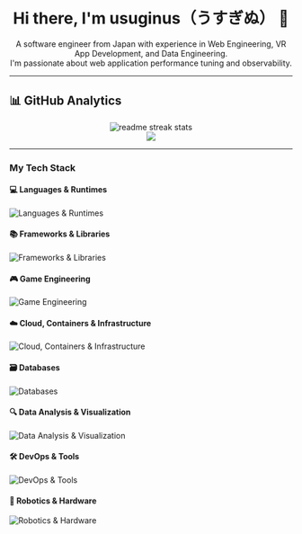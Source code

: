 <div align="center">
  <h1 align="center">Hi there, I'm usuginus（うすぎぬ） 👋</h1>
  <p align="center">
    A software engineer from Japan with experience in Web Engineering, VR App Development, and Data Engineering.
    <br />
    I'm passionate about web application performance tuning and observability.
  </p>
</div>

---

## 📊 **GitHub Analytics**

<div align="center">
  <img src="https://github-readme-streak-stats.herokuapp.com/?user=usuginus&theme=transparent&border_radius=10&starting_year=2020" alt="readme streak stats" />
</div>

<div align="center">
  <img src="https://github-readme-activity-graph.vercel.app/graph?username=usuginus&custom_title=usuginus's%20GitHub%20Activity%20Graph&bg_color=0d1117&color=58a6ff&line=58a6ff&point=58a6ff&area=true&hide_border=true" />
</div>

---

### My Tech Stack

#### 💻 Languages & Runtimes

<p>
  <img src="https://skillicons.dev/icons?i=go,ts,js,nodejs,deno,bun,cpp,cs" alt="Languages & Runtimes" />
</p>

#### 📚 Frameworks & Libraries

<p>
  <img src="https://skillicons.dev/icons?i=vue,react" alt="Frameworks & Libraries" />
</p>

#### 🎮 Game Engineering

<p>
  <img src="https://skillicons.dev/icons?i=unity" alt="Game Engineering" />
</p>

#### ☁️ Cloud, Containers & Infrastructure

<p>
  <img src="https://skillicons.dev/icons?i=gcp,kubernetes,docker,terraform" alt="Cloud, Containers & Infrastructure" />
</p>

#### 🗃️ Databases

<p>
  <img src="https://skillicons.dev/icons?i=mysql,redis,firebase,firestore" alt="Databases" />
</p>

#### 🔍 Data Analysis & Visualization

<p>
  <img src="https://skillicons.dev/icons?i=looker, r" alt="Data Analysis & Visualization" />
</p>

#### 🛠️ DevOps & Tools

<p>
  <img src="https://skillicons.dev/icons?i=grafana,prometheus,githubactions,jenkins" alt="DevOps & Tools" />
</p>

#### 🤖 Robotics & Hardware

<p>
  <img src="https://skillicons.dev/icons?i=ros,arduino,raspberrypi" alt="Robotics & Hardware" />
</p>

